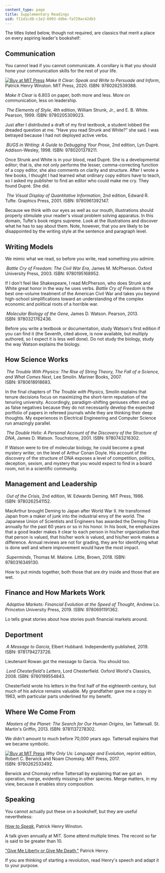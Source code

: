 ```yaml
---
content_type: page
title: Supplementary Readings
uid: f11d1cd8-c1e2-6993-ddbe-fa729ac42db3
---
```


The titles listed below, though not required, are classics that merit a place on every aspiring leader's bookshelf:

Communication
-------------

You cannot lead if you cannot communicate. A corollary is that you should hone your communication skills for the rest of your life.

[![Buy at MIT Press](/images/mp_logo.gif)](https://mitpress.mit.edu/9780262539388) _Make It Clear: Speak and Write to Persuade and Inform_, Patrick Henry Winston. MIT Press, 2020. ISBN: 9780262539388.

_Make It Clear_ is 6.803 on paper, both more and less. More on communication, less on leadership.

 _The Elements of Style_, 4th edition, William Strunk, Jr., and E. B. White. Pearson, 1999. ISBN: 9780205309023.

Just after I distributed a draft of my first textbook, a student lobbed the dreaded question at me. “Have you read Strunk and White?” she said. I was betrayed because I had not deployed active verbs.

 _BUGS in Writing: A Guide to Debugging Your Prose_, 2nd edition, Lyn Dupré. Addison-Wesley, 1998. ISBN: 9780201379211.

Once Strunk and White is in your blood, read Dupré. She is a developmental editor; that is, she not only performs the lesser, comma-correcting function of a copy editor, she also comments on clarity and structure. After I wrote a few books, I thought I had learned what ordinary copy editors have to teach, so I asked my publisher to find an editor who could make me cry. They found Dupré. She did.

 _The Visual Display of Quantitative Information_, 2nd edition, Edward R. Tufte. Graphics Press, 2001. ISBN: 9780961392147. 

Because we think with our eyes as well as our mouth, illustrations should properly stimulate your reader's visual problem solving apparatus. In this domain, Tufte's book reigns supreme. Look at the illustrations and discover what he has to say about them. Note, however, that you are likely to be disappointed by the writing style at the sentence and paragraph level. 

Writing Models
--------------

We mimic what we read, so before you write, read something you admire.

 _Battle Cry of Freedom: The Civil War Era_, James M. McPherson. Oxford University Press, 2003. ISBN: 9780195168952.

If I don't feel like Shakespeare, I read McPherson, who does Strunk and White great honor in the way he uses verbs. _Battle Cry of Freedom_ is the best one-volume treatment of the American Civil War and takes you beyond high-school simplifications toward an understanding of the complex economic and political roots of a horrible war.

 _Molecular Biology of the Gene_, James D. Watson. Pearson, 2013. ISBN: 9780321762436.

Before you write a textbook or documentation, study Watson's first edition if you can find it (the Seventh, cited above, is now available, but multiply authored, so I expect it is less well done). Do not study the biology, study the way Watson explains the biology.

How Science Works
-----------------

 _The Trouble With Physics: The Rise of String Theory, The Fall of a Science, and What Comes Next_, Lee Smolin. Mariner Books, 2007. ISBN: 9780618918683.

In the final chapters of _The Trouble with Physics_, Smolin explains that tenure decisions focus on maximizing the short-term reputation of the tenuring university. Accordingly, paradigm-shifting geniuses often end up as false negatives because they do not necessarily develop the expected portfolio of papers in refereed journals while they are thinking their deep thoughts. My experiences in Electrical Engineering and Computer Science run amazingly parallel.

 _The Double Helix: A Personal Account of the Discovery of the Structure of DNA_, James D. Watson. Touchstone, 2001. ISBN: 9780743216302.

If Watson were to tire of molecular biology, he could become a great mystery writer, on the level of Arthur Conan Doyle. His account of the discovery of the structure of DNA exposes a level of competition, politics, deception, sexism, and mystery that you would expect to find in a board room, not in a scientific community.

Management and Leadership
-------------------------

 _Out of the Crisis_, 2nd edition, W. Edwards Deming. MIT Press, 1986. ISBN: 9780262541152.

MacArthur brought Deming to Japan after World War II. He transformed Japan from a maker of junk into the industrial envy of the world. The Japanese Union of Scientists and Engineers has awarded the Deming Prize annually for the past 60 years or so in his honor. In his book, he emphasizes that a good leader makes it clear to each person in his/her organization that that person is valued, that his/her work is valued, and his/her work makes a difference. Annual reviews are not for grading, they are for identifying what is done well and where improvement would have the most impact.

 _Superminds_, Thomas M. Malone. Little, Brown, 2018. ISBN: 9780316349130.

How to put minds together, both those that are dry inside and those that are wet.

Finance and How Markets Work
----------------------------

 _Adaptive Markets: Financial Evolution at the Speed of Thought_, Andrew Lo. Princeton University Press, 2019. ISBN: 9780691191362.

Lo tells great stories about how stories push financial markets around.

Deportment
----------

 _A Message to Garcia_, Elbert Hubbard. Independently published, 2019. ISBN: 9781794273726.

Lieutenant Rowan got the message to Garcia. You should too.

 _Lord Chesterfield's Letters_, Lord Chesterfield. Oxford World's Classics, 2008. ISBN: 9780199554843.

Chesterfield wrote his letters in the first half of the eighteenth century, but much of his advice remains valuable. My grandfather gave me a copy in 1963, with particular parts underlined for my benefit.

Where We Come From
------------------

 _Masters of the Planet: The Search for Our Human Origins_, Ian Tattersall. St. Martin's Griffin, 2013. ISBN: 9781137278302.

We didn't amount to much before 70,000 years ago. Tattersall explains that we became symbolic.

[![Buy at MIT Press](/images/mp_logo.gif)](https://mitpress.mit.edu/9780262533492) _Why Only Us: Language and Evolution_, reprint edition, Robert C. Berwick and Noam Chomsky. MIT Press, 2017. ISBN: 9780262533492.

Berwick and Chomsky refine Tattersall by explaining that we got an operation, merge, evidently missing in other species. Merge matters, in my view, because it enables story composition.

Speaking
--------

You cannot actually put these on a bookshelf, but they are useful nevertheless:

_[How to Speak](/resources/res-tll-005-how-to-speak-january-iap-2018/how-to-speak)_, Patrick Henry Winston.

A talk given annually at MIT. Some attend multiple times. The record so far is said to be greater than 10.

["Give Me Liberty or Give Me Death,"](https://avalon.law.yale.edu/18th_century/patrick.asp) Patrick Henry.

If you are thinking of starting a revolution, read Henry's speech and adapt it to your purpose.